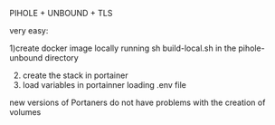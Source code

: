 PIHOLE + UNBOUND + TLS

very easy:

1)create docker image locally running sh build-local.sh in the pihole-unbound directory

2) create the stack in portainer
3) load variables in portainner loading .env file

new versions of Portaners do not have problems with the creation of volumes
